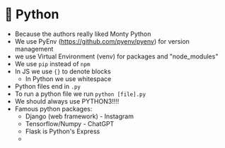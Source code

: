 # 🐍 Python

- Because the authors really liked Monty Python
- We use PyEnv (https://github.com/pyenv/pyenv) for version management
- we use Virtual Environment (venv) for packages and "node_modules"
- We use `pip` instead of `npm`
- In JS we use `{}` to denote blocks
  - In Python we use whitespace
- Python files end in `.py`
- To run a python file we run `python [file].py`
- We should always use PYTHON3!!!!
- Famous python packages:
  - Django (web framework) - Instagram
  - Tensorflow/Numpy - ChatGPT
  - Flask is Python's Express
  -
